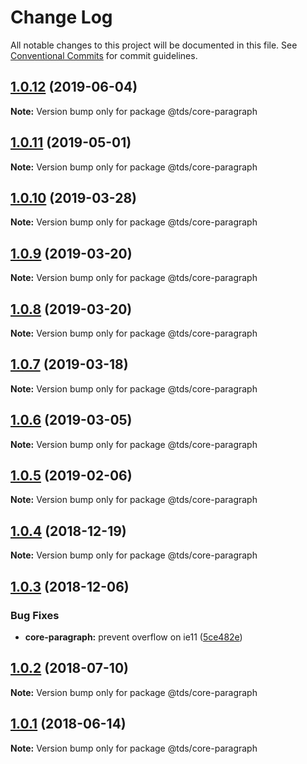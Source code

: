 # Change Log

All notable changes to this project will be documented in this file.
See [Conventional Commits](https://conventionalcommits.org) for commit guidelines.

## [1.0.12](https://github.com/telusdigital/tds/compare/@tds/core-paragraph@1.0.11...@tds/core-paragraph@1.0.12) (2019-06-04)

**Note:** Version bump only for package @tds/core-paragraph

## [1.0.11](https://github.com/telusdigital/tds/compare/@tds/core-paragraph@1.0.10...@tds/core-paragraph@1.0.11) (2019-05-01)

**Note:** Version bump only for package @tds/core-paragraph

## [1.0.10](https://github.com/telusdigital/tds/compare/@tds/core-paragraph@1.0.9...@tds/core-paragraph@1.0.10) (2019-03-28)

**Note:** Version bump only for package @tds/core-paragraph

## [1.0.9](https://github.com/telusdigital/tds/compare/@tds/core-paragraph@1.0.8...@tds/core-paragraph@1.0.9) (2019-03-20)

**Note:** Version bump only for package @tds/core-paragraph

## [1.0.8](https://github.com/telusdigital/tds/compare/@tds/core-paragraph@1.0.7...@tds/core-paragraph@1.0.8) (2019-03-20)

**Note:** Version bump only for package @tds/core-paragraph

## [1.0.7](https://github.com/telusdigital/tds/compare/@tds/core-paragraph@1.0.6...@tds/core-paragraph@1.0.7) (2019-03-18)

**Note:** Version bump only for package @tds/core-paragraph

## [1.0.6](https://github.com/telusdigital/tds/compare/@tds/core-paragraph@1.0.5...@tds/core-paragraph@1.0.6) (2019-03-05)

**Note:** Version bump only for package @tds/core-paragraph

## [1.0.5](https://github.com/telusdigital/tds/compare/@tds/core-paragraph@1.0.4...@tds/core-paragraph@1.0.5) (2019-02-06)

**Note:** Version bump only for package @tds/core-paragraph

<a name="1.0.4"></a>

## [1.0.4](https://github.com/telusdigital/tds/compare/@tds/core-paragraph@1.0.3...@tds/core-paragraph@1.0.4) (2018-12-19)

**Note:** Version bump only for package @tds/core-paragraph

<a name="1.0.3"></a>

## [1.0.3](https://github.com/telusdigital/tds/compare/@tds/core-paragraph@1.0.2...@tds/core-paragraph@1.0.3) (2018-12-06)

### Bug Fixes

- **core-paragraph:** prevent overflow on ie11 ([5ce482e](https://github.com/telusdigital/tds/commit/5ce482e))

<a name="1.0.2"></a>

## [1.0.2](https://github.com/telusdigital/tds/compare/@tds/core-paragraph@1.0.1...@tds/core-paragraph@1.0.2) (2018-07-10)

**Note:** Version bump only for package @tds/core-paragraph

<a name="1.0.1"></a>

## [1.0.1](https://github.com/telusdigital/tds/compare/@tds/core-paragraph@1.0.0...@tds/core-paragraph@1.0.1) (2018-06-14)

**Note:** Version bump only for package @tds/core-paragraph
